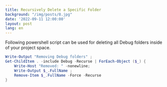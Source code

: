 ```yaml
---
title: Recursively Delete a Specific Folder
background: "/img/posts/8.jpg"
date: '2022-09-11 12:00:00'
layout: post
lang: en
---
```


Following powershell script can be used for deleting all Debug folders inside of your project space.

```powershell
Write-Output "Removing Debug folders" ; 
Get-ChildItem . -include Debug -Recurse | ForEach-Object ($_) { 
    Write-Host "Removed: " -nonewline; 
    Write-Output $_.FullName ; 
    Remove-Item $_.FullName -Force -Recurse 
}
```

